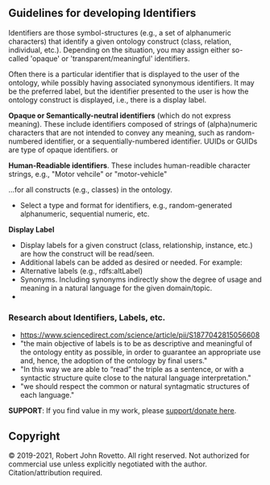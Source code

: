 ## Guidelines for developing Identifiers

Identifiers are those symbol-structures (e.g., a set of alphanumeric characters) that identify a given ontology construct (class, relation, individual, etc.).
Depending on the situation, you may assign either so-called 'opaque' or 'transparent/meaningful' identifiers.

Often there is a particular identifier that is displayed to the user of the ontology, while possibly having associated synonymous identifiers. It may be the preferred label, but the identifier presented to the user is how the ontology construct is displayed, i.e., there is a display label. 


**Opaque or Semantically-neutral identifiers** (which do not express meaning). These include identifiers composed of strings of (alpha)numeric characters that are not intended to convey any meaning, such as random-numbered identifier, or a sequentially-numbered identifier. UUIDs or GUIDs are type of opaque identifiers.
or

**Human-Readiable identifiers**. These includes human-readible character strings, e.g., "Motor vehcile" or "motor-vehicle"

...for all constructs (e.g., classes) in the ontology.

- Select a type and format for identifiers, e.g., random-generated alphanumeric, sequential numeric, etc.

**Display Label**
- Display labels for a given construct (class, relationship, instance, etc.) are how the construct will be read/seen. 
- Additional labels can be added as desired or needed. For example:
-   Alternative labels (e.g., rdfs:altLabel)
-   Synonyms. Including synonyms indirectly show the degree of usage and meaning in a natural language for the given domain/topic. 
-   

### Research about Identifiers, Labels, etc.
- https://www.sciencedirect.com/science/article/pii/S1877042815056608
-   "the main objective of labels is to be as descriptive and meaningful of the ontology entity as possible, in order to guarantee an appropriate use and, hence, the adoption of the ontology by final users."
-   "In this way we are able to “read” the triple as a sentence, or with a syntactic structure quite close to the  natural  language  interpretation."
-   "we should respect the common or natural  syntagmatic  structures  of  each  language."


**SUPPORT**: If you find value in my work, please [support/donate here](https://gogetfunding.com/knowledge-organization-services-ontology-terminology-metadata-concept-analysis/).

## Copyright
© 2019-2021, Robert John Rovetto. All right reserved.
Not authorized for commercial use unless explicitly negotiated with the author. Citation/attribution required.
